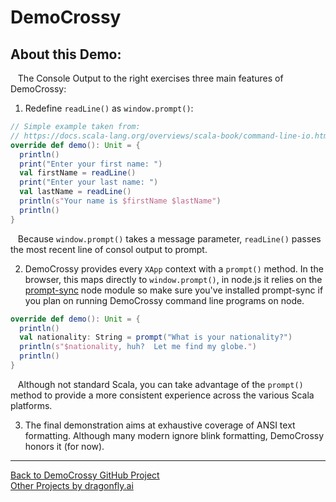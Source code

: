 # DemoCrossy
## About this Demo:
&nbsp;&nbsp;&nbsp;The Console Output to the right exercises three main features of DemoCrossy:<br />

1. Redefine `readLine()` as `window.prompt()`:<br />

```scala
// Simple example taken from:
// https://docs.scala-lang.org/overviews/scala-book/command-line-io.html
override def demo(): Unit = {
  println()
  print("Enter your first name: ")
  val firstName = readLine()
  print("Enter your last name: ")
  val lastName = readLine()
  println(s"Your name is $firstName $lastName")
  println()
}
```

&nbsp;&nbsp;&nbsp;Because `window.prompt()` takes a message parameter, `readLine()` passes the most recent line of consol output to prompt.<br />

2.  DemoCrossy provides every `XApp` context with a `prompt()` method.  In the browser, this maps directly to `window.prompt()`, in node.js it relies on the <a href="https://www.npmjs.com/package/prompt-sync">prompt-sync</a> node module so make sure you've installed prompt-sync if you plan on running DemoCrossy command line programs on node.<br />

```scala
override def demo(): Unit = {
  println()
  val nationality: String = prompt("What is your nationality?")
  println(s"$nationality, huh?  Let me find my globe.")
  println()
}
```

&nbsp;&nbsp;&nbsp;Although not standard Scala, you can take advantage of the `prompt()` method to provide a more consistent experience across the various Scala platforms.<br />

3.  The final demonstration aims at exhaustive coverage of ANSI text formatting.  Although many modern ignore blink formatting, DemoCrossy honors it (for now).<br />

<hr />
<a href="https://github.com/dragonfly-ai/DemoCrossy">Back to DemoCrossy GitHub Project</a><br />
<a href="https://github.com/dragonfly-ai/">Other Projects by dragonfly.ai</a><br />

<script src="js/main.js"></script>